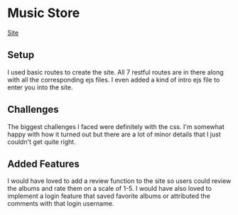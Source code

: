 # Music Store

[Site](https://cryptic-sea-10393.herokuapp.com/)

## Setup
I used basic routes to create the site. All 7 restful routes are in there along with all the corresponding ejs files. I even added a kind of intro ejs file to enter you into the site.
## Challenges
The biggest challenges I faced were definitely with the css. I'm somewhat happy with how it turned out but there are a lot of minor details that I just couldn't get quite right.
## Added Features
I would have loved to add a review function to the site so users could review the albums and rate them on a scale of 1-5. I would have also loved to implement a login feature that saved favorite albums or attributed the comments with that login username.
